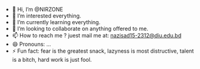 - 👋 Hi, I’m @NIRZONE
- 👀 I’m interested everything.
- 🌱 I’m currently learning everything.
- 💞️ I’m looking to collaborate on anything offered to me.
- 📫 How to reach me ? juest mail me at: nazisad15-2312@diu.edu.bd
- 😄 Pronouns: ...
- ⚡ Fun fact: fear is the greatest snack, lazyness is most distructive, talent is a bitch, hard work is just fool.

<!---
NIRZONE/NIRZONE is a ✨ special ✨ repository because its `README.md` (this file) appears on your GitHub profile.
You can click the Preview link to take a look at your changes.
--->
